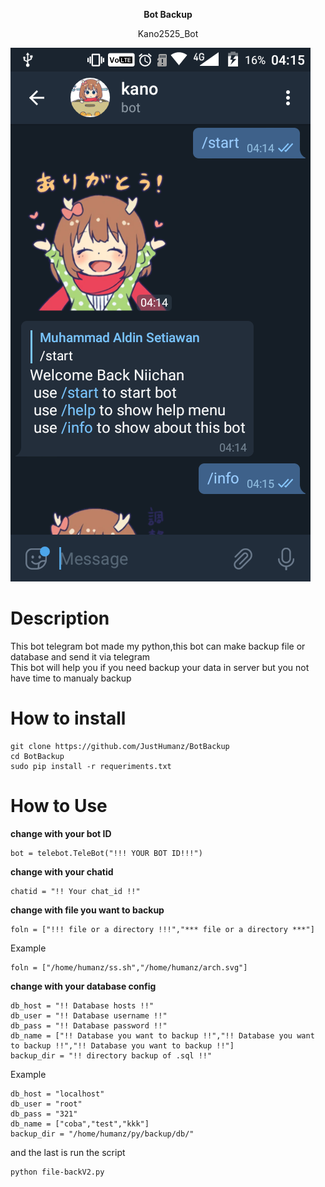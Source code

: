 <p align="center">
  <b> Bot Backup </b>
  </p>
<p align="center"> Kano2525_Bot </p>    

![screenshot](https://raw.githubusercontent.com/JustHumanz/BotBackup/master/img/SS.png)  

# Description  
This bot telegram bot made my python,this bot can make backup file or database and send it via telegram  
This bot will help you if you need backup your data in server but you not have time to manualy backup  

# How to install
```
git clone https://github.com/JustHumanz/BotBackup  
cd BotBackup  
sudo pip install -r requeriments.txt  
```

# How to Use
<b>change with your bot ID</b>  
```
bot = telebot.TeleBot("!!! YOUR BOT ID!!!")  
```
<b>change with your chatid</b>    
```
chatid = "!! Your chat_id !!"  
```  
<b>change with file you want to backup</b>   
```
foln = ["!!! file or a directory !!!","*** file or a directory ***"]
```
Example
```
foln = ["/home/humanz/ss.sh","/home/humanz/arch.svg"]
```
<b>change with your database config </b>
```
db_host = "!! Database hosts !!"
db_user = "!! Database username !!"
db_pass = "!! Database password !!"
db_name = ["!! Database you want to backup !!","!! Database you want to backup !!","!! Database you want to backup !!"]
backup_dir = "!! directory backup of .sql !!"
```
Example
```
db_host = "localhost"
db_user = "root"
db_pass = "321"
db_name = ["coba","test","kkk"]
backup_dir = "/home/humanz/py/backup/db/"
```
and the last is run the script
```
python file-backV2.py
```

